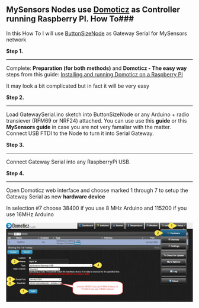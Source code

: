 ## MySensors Nodes use [Domoticz](https://domoticz.com/) as Controller running Raspberry PI. How To###

In this How To I will use [ButtonSizeNode](https://github.com/EasySensors/ButtonSizeNode) as Gateway Serial for MySensors network

**Step 1.**
****
Complete: **Preparation (for both methods)** and  **Domoticz - The easy way** steps from this guide:
[ Installing and running Domoticz on a Raspberry PI](https://www.domoticz.com/wiki/Installing_and_running_Domoticz_on_a_Raspberry_PI)

It may look a bit complicated but in fact it will be very easy

**Step 2.**
****

Load GatewaySerial.ino sketch into ButtonSizeNode or any Arduino + radio transiever (RFM69 or NRF24) attached. You can use use this **guide** or this **MySensors guide** in case you are not very famaliar with the matter.
Connect USB FTDI to the Node to turn it into Serial Gateway.

**Step 3.**
****
Connect Gateway Serial into any RaspberryPi USB.

**Step 4.**
****

Open Domoticz web interface and choose marked 1 through 7 to setup the Gateway Serial as new **hardware device**  

In selection #7 choose 38400 if you use 8 MHz Arduino and 115200 if you use 16MHz Arduino


![hardware device](https://github.com/EasySensors/ButtonSizeNode/blob/master/pics/domotizHrdwr.jpg?raw=true)
